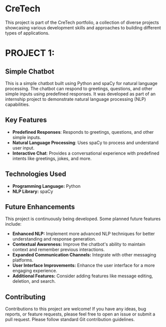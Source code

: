 # CreTech
This project is part of the CreTech portfolio, a collection of diverse projects showcasing various development skills and approaches to building different types of applications.

# PROJECT 1:
## Simple Chatbot

This is a simple chatbot built using Python and spaCy for natural language processing. The chatbot can respond to greetings, questions, and other simple inputs using predefined responses. It was developed as part of an internship project to demonstrate natural language processing (NLP) capabilities.

## Key Features
- **Predefined Responses**: Responds to greetings, questions, and other simple inputs.
- **Natural Language Processing**: Uses spaCy to process and understand user input.
- **Interactive Chat**: Provides a conversational experience with predefined intents like greetings, jokes, and more.

## Technologies Used

* **Programming Language:** Python
* **NLP Library:** spaCy

## Future Enhancements

This project is continuously being developed. Some planned future features include:

* **Enhanced NLP:** Implement more advanced NLP techniques for better understanding and response generation.
* **Contextual Awareness:** Improve the chatbot's ability to maintain context and remember previous interactions.
* **Expanded Communication Channels:** Integrate with other messaging platforms.
* **User Interface Improvements:** Enhance the user interface for a more engaging experience.
* **Additional Features:** Consider adding features like message editing, deletion, and search.

## Contributing

Contributions to this project are welcome! If you have any ideas, bug reports, or feature requests, please feel free to open an issue or submit a pull request. Please follow standard Git contribution guidelines.

